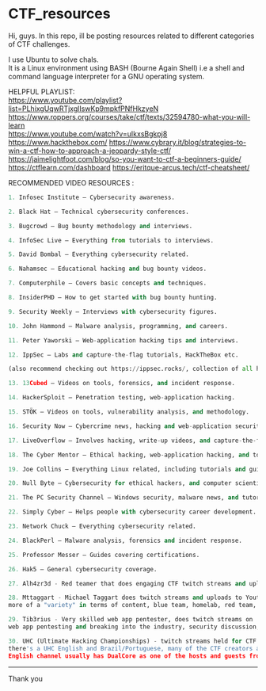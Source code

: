 # CTF_resources
Hi, guys. In this repo, ill be posting resources related to different categories of CTF challenges.  

I use Ubuntu to solve chals.   
It is a Linux environment using BASH (Bourne Again Shell) i.e a shell and command language interpreter for a GNU operating system.

HELPFUL PLAYLIST:   
https://www.youtube.com/playlist?list=PLhixgUqwRTjxglIswKp9mpkfPNfHkzyeN  
https://www.roppers.org/courses/take/ctf/texts/32594780-what-you-will-learn  
https://www.youtube.com/watch?v=uIkxsBgkpj8  
https://www.hackthebox.com/
https://www.cybrary.it/blog/strategies-to-win-a-ctf-how-to-approach-a-jeopardy-style-ctf/
https://jaimelightfoot.com/blog/so-you-want-to-ctf-a-beginners-guide/
https://ctflearn.com/dashboard
https://eritque-arcus.tech/ctf-cheatsheet/

RECOMMENDED VIDEO RESOURCES : 

```py
1. Infosec Institute — Cybersecurity awareness.

2. Black Hat — Technical cybersecurity conferences.

3. Bugcrowd — Bug bounty methodology and interviews.

4. InfoSec Live — Everything from tutorials to interviews.

5. David Bombal — Everything cybersecurity related.

6. Nahamsec — Educational hacking and bug bounty videos.

7. Computerphile — Covers basic concepts and techniques.

8. InsiderPHD — How to get started with bug bounty hunting.

9. Security Weekly — Interviews with cybersecurity figures.

10. John Hammond — Malware analysis, programming, and careers.

11. Peter Yaworski — Web-application hacking tips and interviews.

12. IppSec — Labs and capture-the-flag tutorials, HackTheBox etc.

(also recommend checking out https://ippsec.rocks/, collection of all his walkthroughs and you can search topics)

13. 13Cubed — Videos on tools, forensics, and incident response.

14. HackerSploit — Penetration testing, web-application hacking.

15. STÖK — Videos on tools, vulnerability analysis, and methodology.

16. Security Now — Cybercrime news, hacking and web-application security.

17. LiveOverflow — Involves hacking, write-up videos, and capture-the-flags.

18. The Cyber Mentor — Ethical hacking, web-application hacking, and tools.

19. Joe Collins — Everything Linux related, including tutorials and guides.

20. Null Byte — Cybersecurity for ethical hackers, and computer scientists.

21. The PC Security Channel — Windows security, malware news, and tutorials.

22. Simply Cyber — Helps people with cybersecurity career development.

23. Network Chuck — Everything cybersecurity related.

24. BlackPerl — Malware analysis, forensics and incident response.

25. Professor Messer — Guides covering certifications.

26. Hak5 — General cybersecurity coverage.

27. Alh4zr3d - Red teamer that does engaging CTF twitch streams and uploads to Youtube as well

28. Mttaggart - Michael Taggart does twitch streams and uploads to Youtube as well, 
more of a "variety" in terms of content, blue team, homelab, red team, coding, etc. 

29. Tib3rius - Very skilled web app pentester, does twitch streams on 
web app pentesting and breaking into the industry, security discussion, etc. 

30. UHC (Ultimate Hacking Championships) - twitch streams held for CTF competitions (usually Sundays in the evening EST),
there's a UHC English and Brazil/Portuguese, many of the CTF creators and hosts are Brazil-based/Portuguese, 
English channel usually has DualCore as one of the hosts and guests from all around the world in security.
```

---

Thank you
